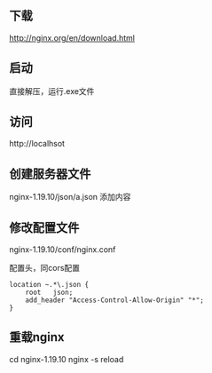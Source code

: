 ## 下载
http://nginx.org/en/download.html

## 启动
直接解压，运行.exe文件

## 访问
http://localhsot


## 创建服务器文件
nginx-1.19.10/json/a.json 添加内容

## 修改配置文件
nginx-1.19.10/conf/nginx.conf

配置头，同cors配置
```
location ~.*\.json {
    root   json;
    add_header "Access-Control-Allow-Origin" "*";
}
```
## 重载nginx 
cd nginx-1.19.10
nginx -s reload